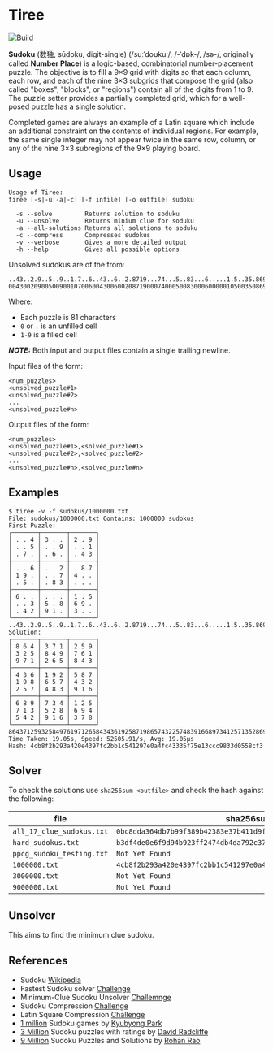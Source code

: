 # Tiree

[![Build](../../actions/workflows/build.yaml/badge.svg)](../../actions/workflows/build.yaml)

**Sudoku** (数独, sūdoku, digit-single) (/suːˈdoʊkuː/, /-ˈdɒk-/, /sə-/, originally called **Number Place**) is a logic-based, combinatorial number-placement puzzle. The objective is to fill a 9×9 grid with digits so that each column, each row, and each of the nine 3×3 subgrids that compose the grid (also called "boxes", "blocks", or "regions") contain all of the digits from 1 to 9. The puzzle setter provides a partially completed grid, which for a well-posed puzzle has a single solution.

Completed games are always an example of a Latin square which include an additional constraint on the contents of individual regions. For example, the same single integer may not appear twice in the same row, column, or any of the nine 3×3 subregions of the 9×9 playing board.

## Usage

```
Usage of Tiree:
tiree [-s|-u|-a|-c] [-f infile] [-o outfile] sudoku

  -s --solve         Returns solution to soduku
  -u --unsolve       Returns minium clue for soduku
  -a --all-solutions Returns all solutions to soduku
  -c --compress      Compresses sudokus
  -v --verbose       Gives a more detailed output
  -h --help          Gives all possible options
```

Unsolved sudokus are of the from:

```
..43..2.9..5..9..1.7..6..43..6..2.8719...74...5..83...6.....1.5..35.869..4291.3..
004300209005009001070060043006002087190007400050083000600000105003508690042910300
```

Where:

- Each puzzle is 81 characters
- `0` or `.` is an unfilled cell
- `1-9` is a filled cell

**_NOTE:_** Both input and output files contain a single trailing newline.

Input files of the form:

```
<num_puzzles>
<unsolved_puzzle#1>
<unsolved_puzzle#2>
...
<unsolved_puzzle#n>

```

Output files of the form:

```
<num_puzzles>
<unsolved_puzzle#1>,<solved_puzzle#1>
<unsolved_puzzle#2>,<solved_puzzle#2>
...
<unsolved_puzzle#n>,<solved_puzzle#n>

```

## Examples

```
$ tiree -v -f sudokus/1000000.txt
File: sudokus/1000000.txt Contains: 1000000 sudokus
First Puzzle:
┌───────┬───────┬───────┐
│ . . 4 │ 3 . . │ 2 . 9 │
│ . . 5 │ . . 9 │ . . 1 │
│ . 7 . │ . 6 . │ . 4 3 │
├───────┼───────┼───────┤
│ . . 6 │ . . 2 │ . 8 7 │
│ 1 9 . │ . . 7 │ 4 . . │
│ . 5 . │ . 8 3 │ . . . │
├───────┼───────┼───────┤
│ 6 . . │ . . . │ 1 . 5 │
│ . . 3 │ 5 . 8 │ 6 9 . │
│ . 4 2 │ 9 1 . │ 3 . . │
└───────┴───────┴───────┘
..43..2.9..5..9..1.7..6..43..6..2.8719...74...5..83...6.....1.5..35.869..4291.3..
Solution:
┌───────┬───────┬───────┐
│ 8 6 4 │ 3 7 1 │ 2 5 9 │
│ 3 2 5 │ 8 4 9 │ 7 6 1 │
│ 9 7 1 │ 2 6 5 │ 8 4 3 │
├───────┼───────┼───────┤
│ 4 3 6 │ 1 9 2 │ 5 8 7 │
│ 1 9 8 │ 6 5 7 │ 4 3 2 │
│ 2 5 7 │ 4 8 3 │ 9 1 6 │
├───────┼───────┼───────┤
│ 6 8 9 │ 7 3 4 │ 1 2 5 │
│ 7 1 3 │ 5 2 8 │ 6 9 4 │
│ 5 4 2 │ 9 1 6 │ 3 7 8 │
└───────┴───────┴───────┘
864371259325849761971265843436192587198657432257483916689734125713528694542916378
Time Taken: 19.05s, Speed: 52505.91/s, Avg: 19.05µs
Hash: 4cb8f2b293a420e4397fc2bb1c541297e0a4fc43335f75e13ccc9833d0558cf3
```

## Solver

To check the solutions use `sha256sum <outfile>` and check the hash against the following:

| file                      | sha256sum                                                          |
| ------------------------- | ------------------------------------------------------------------ |
| `all_17_clue_sudokus.txt` | `0bc8dda364db7b99f389b42383e37b411d9fa022204d124cb3c8959eba252f05` |
| `hard_sudokus.txt`        | `b3df4de0e6f9d94b923ff2474db4da792c37e17ed4ad8dca2537fb4d65d35c83` |
| `ppcg_sudoku_testing.txt` | `Not Yet Found`                                                    |
| `1000000.txt`             | `4cb8f2b293a420e4397fc2bb1c541297e0a4fc43335f75e13ccc9833d0558cf3` |
| `3000000.txt`             | `Not Yet Found`                                                    |
| `9000000.txt`             | `Not Yet Found`                                                    |

## Unsolver

This aims to find the minimum clue sudoku.

## References

- Sudoku [Wikipedia](https://en.wikipedia.org/wiki/Sudoku)
- Fastest Sudoku solver [Challenge](https://codegolf.stackexchange.com/questions/190727/the-fastest-sudoku-solver)
- Minimum-Clue Sudoku Unsolver [Challemnge](https://codegolf.stackexchange.com/questions/48509/build-a-minimum-clue-sudoku-unsolver)
- Sudoku Compression [Challenge](https://codegolf.stackexchange.com/questions/41523/sudoku-compression)
- Latin Square Compression [Challenge](https://codegolf.stackexchange.com/questions/85239/latin-square-compression)
- [1 million](https://www.kaggle.com/datasets/bryanpark/sudoku) Sudoku games by [Kyubyong Park](https://www.kaggle.com/bryanpark)
- [3 Million](https://www.kaggle.com/datasets/rohanrao/sudoku) Sudoku puzzles with ratings by [David Radcliffe](https://www.kaggle.com/radcliffe)
- [9 Million](https://www.kaggle.com/datasets/rohanrao/sudoku) Sudoku Puzzles and Solutions by [Rohan Rao](https://www.kaggle.com/rohanrao)
